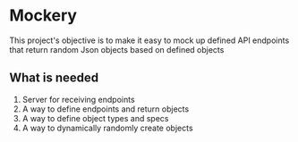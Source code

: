# Mockery

This project's objective is to make it easy to mock up defined API endpoints that return random Json objects based on defined objects 

## What is needed

1. Server for receiving endpoints
2. A way to define endpoints and return objects
3. A way to define object types and specs
4. A way to dynamically randomly create objects
